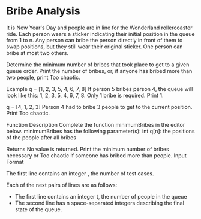 # Bribe Analysis
It is New Year's Day and people are in line for the Wonderland rollercoaster ride. Each person wears a sticker indicating their initial position in the queue from 1 to n. Any person can bribe the person directly in front of them to swap positions, but they still wear their original sticker. One person can bribe at most two others.

Determine the minimum number of bribes that took place to get to a given queue order. Print the number of bribes, or, if anyone has bribed more than two people, print Too chaotic.

Example
q = [1, 2, 3, 5, 4, 6, 7, 8]
If person 5 bribes person 4, the queue will look like this: 1, 2, 3, 5, 4, 6, 7, 8. Only 1 bribe is required. Print 1.

q = [4, 1, 2, 3]
Person 4 had to bribe 3 people to get to the current position. Print Too chaotic.

Function Description
Complete the function minimumBribes in the editor below.
minimumBribes has the following parameter(s):
int q[n]: the positions of the people after all bribes

Returns
No value is returned. Print the minimum number of bribes necessary or Too chaotic if someone has bribed more than  people.
Input Format

The first line contains an integer , the number of test cases.

Each of the next  pairs of lines are as follows:
- The first line contains an integer t, the number of people in the queue
- The second line has n space-separated integers describing the final state of the queue.